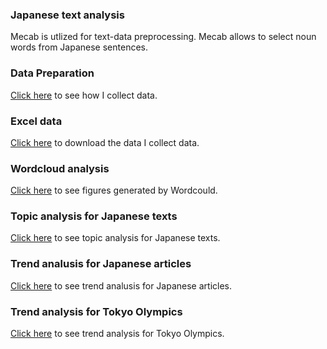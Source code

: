 ### Japanese text analysis 
Mecab is utlized for text-data preprocessing. Mecab allows to select noun words from Japanese sentences. 

### Data Preparation
[Click here](https://github.com/taishi-nammoto/japanese_text_analysis/blob/main/data_scraping.py) to see how I collect data. 

### Excel data
[Click here](https://github.com/taishi-nammoto/japanese_text_analysis/blob/main/article_data.xlsx?raw=true) to download the data I collect data. 

### Wordcloud analysis
[Click here](https://github.com/taishi-nammoto/japanese_text_analysis/blob/main/wordcloud_analysis.ipynb) to see figures generated by Wordcould. 

### Topic analysis for Japanese texts
[Click here](https://github.com/taishi-nammoto/japanese_text_analysis/blob/main/topic_analysis.ipynb) to see topic analysis for Japanese texts. 

### Trend analusis for Japanese articles
[Click here](https://github.com/taishi-nammoto/japanese_text_analysis/blob/main/trend_analysis_ourage.ipynb) to see trend analusis for Japanese articles. 

### Trend analysis for Tokyo Olympics
[Click here](https://github.com/taishi-nammoto/japanese_text_analysis/blob/main/trend_analysis_olympic.ipynb) to see trend analysis for Tokyo Olympics. 


